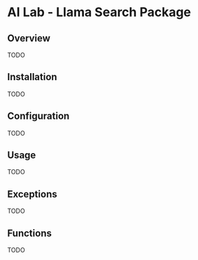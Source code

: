 # AI Lab - Llama Search Package

## Overview

TODO

## Installation

TODO

## Configuration

TODO

## Usage

TODO

## Exceptions

TODO

## Functions

TODO
